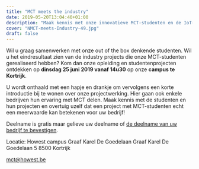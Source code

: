 ```yaml
---
title: "MCT meets the industry"
date: 2019-05-20T13:04:40+01:00
description: "Maak kennis met onze innovatieve MCT-studenten en de IoT-projecten die zij ontwikkeld hebben in opdracht van Vlaamse partnerbedrijven."
cover: "NMCT-meets-Industry-49.jpg"
draft: false
---
```



Wil u graag samenwerken met onze out of the box denkende studenten. Wil u het eindresultaat zien van de industry projects die onze MCT-studenten gerealiseerd hebben?
Kom dan onze opleiding en studentenprojecten ontdekken op **dinsdag 25 juni 2019 vanaf 14u30** op onze **campus te Kortrijk**.

U wordt onthaald met een hapje en drankje om vervolgens een korte introductie bij te wonen over onze projectwerking. Hier gaan ook enkele bedrijven hun ervaring met MCT delen.
Maak kennis met de studenten en hun projecten en overtuig uzelf dat een project met MCT-studenten echt een meerwaarde kan betekenen voor uw bedrijf!

Deelname is gratis maar gelieve uw deelname of [de deelname van uw bedrijf te bevestigen](https://docs.google.com/forms/d/e/1FAIpQLSevq6Y_NdoVfR93JM6_fyB07Tfqi2hGhFA7QILJ43feUvXjPw/viewform).

Locatie:
Howest campus Graaf Karel De Goedelaan
Graaf Karel De Goedelaan 5
8500 Kortrijk

mct@howest.be
